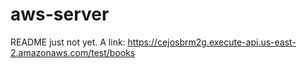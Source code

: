 # aws-server

README just not yet.
A link: https://cejosbrm2g.execute-api.us-east-2.amazonaws.com/test/books
